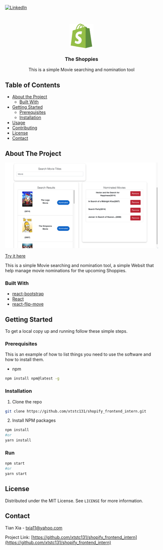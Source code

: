 
<!-- PROJECT SHIELDS -->
<!--
*** I'm using markdown "reference style" links for readability.
*** Reference links are enclosed in brackets [ ] instead of parentheses ( ).
*** See the bottom of this document for the declaration of the reference variables
*** for contributors-url, forks-url, etc. This is an optional, concise syntax you may use.
*** https://www.markdownguide.org/basic-syntax/#reference-style-links
-->
[![LinkedIn][linkedin-shield]][linkedin-url]
<!-- PROJECT LOGO -->
<br />
<p align="center">
  <a href="https://github.com/xtstc131/shopify_frontend_intern">
    <img src="images/logo.png" alt="Logo" width="80" height="80">
  </a>

  <h3 align="center">The Shoppies</h3>

  <p align="center">
    This is a simple Movie searching and nomination tool
  </p>
</p>

<!-- TABLE OF CONTENTS -->
## Table of Contents

* [About the Project](#about-the-project)
  * [Built With](#built-with)
* [Getting Started](#getting-started)
  * [Prerequisites](#prerequisites)
  * [Installation](#installation)
* [Usage](#usage)
* [Contributing](#contributing)
* [License](#license)
* [Contact](#contact)

<!-- ABOUT THE PROJECT -->
## About The Project

[![The Shoppies Screen Shot][product-screenshot]](https://shoppies-malloxia.netlify.app)

[Try it here](https://shoppies-malloxia.netlify.app)

This is a simple Movie searching and nomination tool, a simple Websit that help manage movie nominations for the upcoming Shoppies.
### Built With

* [react-bootstrap](https://github.com/react-bootstrap/react-bootstrap)
* [React](https://github.com/facebook/react)
* [react-flip-move](https://github.com/joshwcomeau/react-flip-move)

<!-- GETTING STARTED -->
## Getting Started

To get a local copy up and running follow these simple steps.

### Prerequisites

This is an example of how to list things you need to use the software and how to install them.
* npm
```sh
npm install npm@latest -g
```

### Installation

1. Clone the repo
```sh
git clone https://github.com/xtstc131/shopify_frontend_intern.git
```
2. Install NPM packages
```sh
npm install
#or 
yarn install
```

### Run
```sh
npm start
#or
yarn start
```
<!-- LICENSE -->
## License

Distributed under the MIT License. See `LICENSE` for more information.

<!-- CONTACT -->
## Contact

Tian Xia - txia11@yahoo.com

Project Link: [https://github.com/xtstc131/shopify_frontend_intern](https://github.com/xtstc131/shopify_frontend_intern)





<!-- MARKDOWN LINKS & IMAGES -->
<!-- https://www.markdownguide.org/basic-syntax/#reference-style-links -->
[forks-shield]: https://img.shields.io/github/forks/github_username/repo.svg?style=flat-square
[forks-url]: https://github.com/xtstc131/shopify_frontend_intern/network/members
[stars-shield]: https://img.shields.io/github/stars/github_username/repo.svg?style=flat-square
[stars-url]:https://github.com/xtstc131/shopify_frontend_intern/stargazers
[license-shield]: https://img.shields.io/github/license/github_username/repo.svg?style=flat-square
[license-url]: https://github.com/xtstc131/shopify_frontend_intern/blob/master/LICENSE
[linkedin-shield]: https://img.shields.io/badge/-LinkedIn-black.svg?style=flat-square&logo=linkedin&colorB=555
[linkedin-url]: https://www.linkedin.com/in/tian-xia-17b701197/
[product-screenshot]: images/screenshot.png